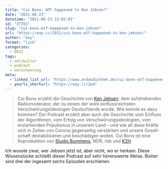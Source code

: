 ```yaml
---
title: "Cui Bono: WTF happened to Ken Jebsen?"
date: "2021-06-23"
datetime: "2021-06-23 22:02:01"
id: "37355"
slug: "cui-bono-wtf-happened-to-ken-jebsen"
url: "https://eay.cc/2021/cui-bono-wtf-happened-to-ken-jebsen/"
author: "eay"
format: "link"
categories:
  - 0815
tags:
  - netzkultur
  - podcast
  - verschworung
meta:
  - linked_list_url: "https://www.ardaudiothek.de/cui-bono-wtf-happened-to-ken-jebsen/89991466"
  - yourls_shorturl: "https://eay.li/2p4"
---
```


> Cui Bono erzählt die Geschichte von [Ken Jebsen](https://de.wikipedia.org/wiki/Ken_Jebsen): dem aufstrebenden Radiomoderator, der zu einem der wohl einfluss­reichsten Verschwörungs­ideologen Deutschlands wurde. Wie konnte es dazu kommen? Der Podcast erzählt aber auch die Geschichte vom Einfluss der Algorithmen, vom Erfolg von Ver­schwörungs­ideologien, vom erstarkenden Populismus in unserem Land – und wie all diese Kräfte sich in Zeiten von Corona gegenseitig verstärken und unsere Gesell­schaft destabi­lisieren und beschädigen wollen. Cui Bono ist eine Koproduktion von [Studio Bummens](https://studio-bummens.de/), NDR, rbb und [K2H](https://k2h.de/).

Ich wusste zwar, wer Jebsen jetzt ist, aber nicht, wo er herkam. Diese Wissenslücke schließt dieser Podcast auf sehr hörenswerte Weise. Bisher sind drei der ingesamt sechs Episoden erschienen.
